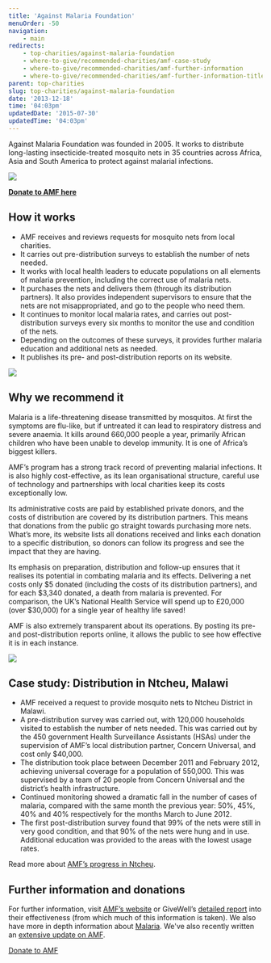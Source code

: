 ```yaml
---
title: 'Against Malaria Foundation'
menuOrder: -50
navigation:
    - main
redirects:
    - top-charities/against-malaria-foundation
    - where-to-give/recommended-charities/amf-case-study
    - where-to-give/recommended-charities/amf-further-information
    - where-to-give/recommended-charities/amf-further-information-title
parent: top-charities
slug: top-charities/against-malaria-foundation
date: '2013-12-18'
time: '04:03pm'
updatedDate: '2015-07-30'
updatedTime: '04:03pm'
---
```

Against Malaria Foundation was founded in 2005\. It works to distribute long-lasting insecticide-treated mosquito nets in 35 countries across Africa, Asia and South America to protect against malarial infections.

![](/images/uploads/amfgirl2.jpg)

**[Donate to AMF here](http://www.againstmalaria.com/Donation.aspx)**

## How it works

*   AMF receives and reviews requests for mosquito nets from local charities.
*   It carries out pre-distribution surveys to establish the number of nets needed.
*   It works with local health leaders to educate populations on all elements of malaria prevention, including the correct use of malaria nets.
*   It purchases the nets and delivers them (through its distribution partners). It also provides independent supervisors to ensure that the nets are not misappropriated, and go to the people who need them.
*   It continues to monitor local malaria rates, and carries out post-distribution surveys every six months to monitor the use and condition of the nets.
*   Depending on the outcomes of these surveys, it provides further malaria education and additional nets as needed.
*   It publishes its pre- and post-distribution reports on its website.

![](/images/uploads/amflogo.png)

## Why we recommend it

Malaria is a life-threatening disease transmitted by mosquitos. At first the symptoms are flu-like, but if untreated it can lead to respiratory distress and severe anaemia. It kills around 660,000 people a year, primarily African children who have been unable to develop immunity. It is one of Africa’s biggest killers.

AMF’s program has a strong track record of preventing malarial infections. It is also highly cost-effective, as its lean organisational structure, careful use of technology and partnerships with local charities keep its costs exceptionally low.

Its administrative costs are paid by established private donors, and the costs of distribution are covered by its distribution partners. This means that donations from the public go straight towards purchasing more nets. What’s more, its website lists all donations received and links each donation to a specific distribution, so donors can follow its progress and see the impact that they are having.

Its emphasis on preparation, distribution and follow-up ensures that it realises its potential in combating malaria and its effects. Delivering a net costs only $5 donated (including the costs of its distribution partners), and for each $3,340 donated, a death from malaria is prevented. For comparison, the UK’s National Health Service will spend up to £20,000 (over $30,000) for a single year of healthy life saved!

AMF is also extremely transparent about its operations. By posting its pre- and post-distribution reports online, it allows the public to see how effective it is in each instance.

![](/images/uploads/amfnet.jpg)

## Case study: Distribution in Ntcheu, Malawi

*   AMF received a request to provide mosquito nets to Ntcheu District in Malawi.
*   A pre-distribution survey was carried out, with 120,000 households visited to establish the number of nets needed. This was carried out by the 450 government Health Surveillance Assistants (HSAs) under the supervision of AMF’s local distribution partner, Concern Universal, and cost only $40,000.
*   The distribution took place between December 2011 and February 2012, achieving universal coverage for a population of 550,000\. This was supervised by a team of 20 people from Concern Universal and the district’s health infrastructure.
*   Continued monitoring showed a dramatic fall in the number of cases of malaria, compared with the same month the previous year: 50%, 45%, 40% and 40% respectively for the months March to June 2012.
*   The first post-distribution survey found that 99% of the nets were still in very good condition, and that 90% of the nets were hung and in use. Additional education was provided to the areas with the lowest usage rates.

Read more about [AMF’s progress in Ntcheu](http://www.againstmalaria.com/Distribution1.aspx?ProposalID=184).

## Further information and donations

For further information, visit [AMF’s website](http://www.againstmalaria.com) or GiveWell’s [detailed report](http://www.givewell.org/international/top-charities/AMF) into their effectiveness (from which much of this information is taken). We also have more in depth information about [Malaria](/depth/types-charity/malaria). We've also recently written an [extensive update on AMF](https://www.givingwhatwecan.org/blog/2015-04-24/update-against-malaria-foundation).

<a href="http://www.againstmalaria.com/Donation.aspx" class="btn btn-primary">Donate to AMF</a>
